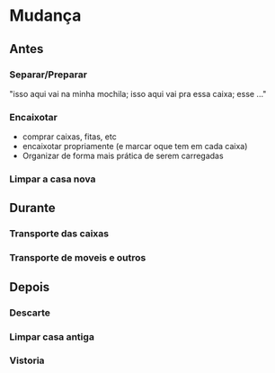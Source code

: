 # Mudança

## Antes

### Separar/Preparar

"isso aqui vai na minha mochila; isso aqui vai pra essa caixa; esse ..."

### Encaixotar

- comprar caixas, fitas, etc
- encaixotar propriamente (e marcar oque tem em cada caixa)
- Organizar de forma mais prática de serem carregadas

### Limpar a casa nova

## Durante

### Transporte das caixas

### Transporte de moveis e outros

## Depois

### Descarte

### Limpar casa antiga

### Vistoria
